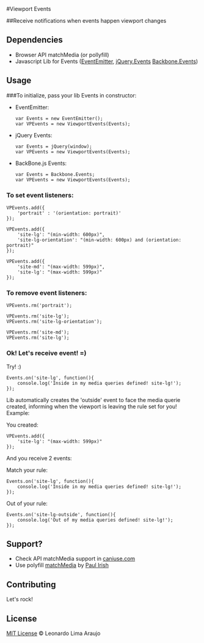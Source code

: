 #Viewport Events

##Receive notifications when events happen viewport changes


## Dependencies

* Browser API matchMedia (or pollyfill)
* Javascript Lib for Events ([EventEmitter](https://github.com/Wolfy87/EventEmitter), [jQuery.Events](http://api.jquery.com/category/events/) [Backbone.Events](http://backbonejs.org/#Events))

## Usage


###To initialize, pass your lib Events in constructor:

* EventEmitter:

	```
	var Events = new EventEmitter();
	var VPEvents = new ViewportEvents(Events);
	```

* jQuery Events:

	```
	var Events = jQuery(window);
	var VPEvents = new ViewportEvents(Events);
	```

* BackBone.js Events:

	```
	var Events = Backbone.Events;
	var VPEvents = new ViewportEvents(Events);
	```

### To set event listeners:

```
VPEvents.add({
	'portrait' : '(orientation: portrait)'
});

VPEvents.add({
    'site-lg': "(min-width: 600px)",
    'site-lg-orientation': "(min-width: 600px) and (orientation: portrait)"
});

VPEvents.add({
    'site-md': "(max-width: 599px)",
    'site-lg': "(max-width: 599px)"
});
```

### To remove event listeners:

```
VPEvents.rm('portrait');

VPEvents.rm('site-lg');
VPEvents.rm('site-lg-orientation');

VPEvents.rm('site-md');
VPEvents.rm('site-lg');
```

### Ok! Let's receive event! =)

Try! :)

```
Events.on('site-lg', function(){
	console.log('Inside in my media queries defined! site-lg!');
});
```

Lib automatically creates the 'outside' event to face the media querie created, informing when the viewport is leaving the rule set for you! Example:

You created:

```
VPEvents.add({
    'site-lg': "(max-width: 599px)"
});
```
And you receive 2 events:

Match your rule:

```
Events.on('site-lg', function(){
	console.log('Inside in my media queries defined! site-lg!');
});
```

Out of your rule:

```
Events.on('site-lg-outside', function(){
	console.log('Out of my media queries defined! site-lg!');
});
```

## Support?

* Check API matchMedia support in [caniuse.com](http://caniuse.com/#search=matchMedia)
* Use polyfill [matchMedia](https://github.com/paulirish/matchMedia.js) by [Paul Irish](https://github.com/paulirish)


## Contributing

Let's rock!

## License

[MIT License](http://llaraujo.mit-license.org/) © Leonardo Lima Araujo

